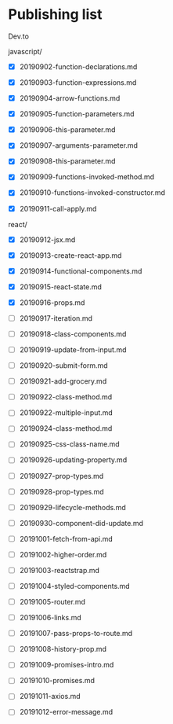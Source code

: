 # Publishing list

Dev.to

javascript/

- [x] 20190902-function-declarations.md
- [x] 20190903-function-expressions.md
- [x] 20190904-arrow-functions.md
- [x] 20190905-function-parameters.md
- [x] 20190906-this-parameter.md
- [x] 20190907-arguments-parameter.md
- [x] 20190908-this-parameter.md
- [x] 20190909-functions-invoked-method.md
- [x] 20190910-functions-invoked-constructor.md
- [x] 20190911-call-apply.md


react/

- [x] 20190912-jsx.md
- [x] 20190913-create-react-app.md
- [x] 20190914-functional-components.md
- [x] 20190915-react-state.md
- [x] 20190916-props.md
- [ ] 20190917-iteration.md
- [ ] 20190918-class-components.md
- [ ] 20190919-update-from-input.md
- [ ] 20190920-submit-form.md
- [ ] 20190921-add-grocery.md
- [ ] 20190922-class-method.md
- [ ] 20190922-multiple-input.md
- [ ] 20190924-class-method.md
- [ ] 20190925-css-class-name.md
- [ ] 20190926-updating-property.md
- [ ] 20190927-prop-types.md
- [ ] 20190928-prop-types.md
- [ ] 20190929-lifecycle-methods.md
- [ ] 20190930-component-did-update.md
- [ ] 20191001-fetch-from-api.md
- [ ] 20191002-higher-order.md
- [ ] 20191003-reactstrap.md
- [ ] 20191004-styled-components.md
- [ ] 20191005-router.md
- [ ] 20191006-links.md
- [ ] 20191007-pass-props-to-route.md
- [ ] 20191008-history-prop.md
- [ ] 20191009-promises-intro.md
- [ ] 20191010-promises.md
- [ ] 20191011-axios.md
- [ ] 20191012-error-message.md

